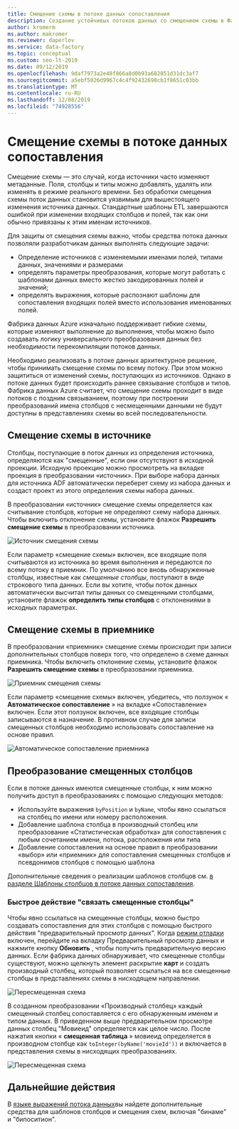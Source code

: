 ```yaml
---
title: Смещение схемы в потоке данных сопоставления
description: Создание устойчивых потоков данных со смещением схемы в Фабрике данных Azure
author: kromerm
ms.author: makromer
ms.reviewer: daperlov
ms.service: data-factory
ms.topic: conceptual
ms.custom: seo-lt-2019
ms.date: 09/12/2019
ms.openlocfilehash: 9daf7973a2e48f866a8d0b93a682851d31dc3af7
ms.sourcegitcommit: a5ebf5026d9967c4c4f92432698cb1f8651c03bb
ms.translationtype: MT
ms.contentlocale: ru-RU
ms.lasthandoff: 12/08/2019
ms.locfileid: "74928556"
---
```

# <a name="schema-drift-in-mapping-data-flow"></a>Смещение схемы в потоке данных сопоставления

Смещение схемы — это случай, когда источники часто изменяют метаданные. Поля, столбцы и типы можно добавлять, удалять или изменять в режиме реального времени. Без обработки смещения схемы поток данных становится уязвимым для вышестоящего изменения источника данных. Стандартные шаблоны ETL завершаются ошибкой при изменении входящих столбцов и полей, так как они обычно привязаны к этим именам источников.

Для защиты от смещения схемы важно, чтобы средства потока данных позволяли разработчикам данных выполнять следующие задачи:

* Определение источников с изменяемыми именами полей, типами данных, значениями и размерами
* определять параметры преобразования, которые могут работать с шаблонами данных вместо жестко закодированных полей и значений;
* определять выражения, которые распознают шаблоны для сопоставления входящих полей вместо использования именованных полей.

Фабрика данных Azure изначально поддерживает гибкие схемы, которые изменяют выполнение до выполнения, чтобы можно было создавать логику универсального преобразования данных без необходимости перекомпиляции потоков данных.

Необходимо реализовать в потоке данных архитектурное решение, чтобы принимать смещение схемы по всему потоку. При этом можно защититься от изменений схемы, поступающих из источников. Однако в потоке данных будет происходить раннее связывание столбцов и типов. Фабрика данных Azure считает, что смещение схемы проходит в виде потоков с поздним связыванием, поэтому при построении преобразований имена столбцов с несмещенными данными не будут доступны в представлениях схемы во всей последовательности.

## <a name="schema-drift-in-source"></a>Смещение схемы в источнике

Столбцы, поступающие в поток данных из определения источника, определяются как "смещенные", если они отсутствуют в исходной проекции. Исходную проекцию можно просмотреть на вкладке проекция в преобразовании «источник». При выборе набора данных для источника ADF автоматически переберет схему из набора данных и создаст проект из этого определения схемы набора данных.

В преобразовании «источник» смещение схемы определяется как считывание столбцов, которые не определяют схему набора данных. Чтобы включить отклонение схемы, установите флажок **Разрешить смещение схемы** в преобразовании источника.

![Источник смещения схемы](media/data-flow/schemadrift001.png "Источник смещения схемы")

Если параметр «смещение схемы» включен, все входящие поля считываются из источника во время выполнения и передаются по всему потоку в приемник. По умолчанию все вновь обнаруженные столбцы, известные как *смещенные столбцы*, поступают в виде строкового типа данных. Если вы хотите, чтобы поток данных автоматически высчитал типы данных со смещенными столбцами, установите флажок **определить типы столбцов** с отклонениями в исходных параметрах.

## <a name="schema-drift-in-sink"></a>Смещение схемы в приемнике

В преобразовании «приемник» смещение схемы происходит при записи дополнительных столбцов поверх того, что определено в схеме данных приемника. Чтобы включить отклонение схемы, установите флажок **Разрешить смещение схемы** в преобразовании приемника.

![Приемник смещения схемы](media/data-flow/schemadrift002.png "Приемник смещения схемы")

Если параметр «смещение схемы» включен, убедитесь, что ползунок « **Автоматическое сопоставление** » на вкладке «Сопоставление» включен. Если этот ползунок включен, все входящие столбцы записываются в назначение. В противном случае для записи смещенных столбцов необходимо использовать сопоставление на основе правил.

![Автоматическое сопоставление приемника](media/data-flow/automap.png "Автоматическое сопоставление приемника")

## <a name="transforming-drifted-columns"></a>Преобразование смещенных столбцов

Если в потоке данных имеются смещенные столбцы, к ним можно получить доступ в преобразованиях с помощью следующих методов:

* Используйте выражения `byPosition` и `byName`, чтобы явно ссылаться на столбец по имени или номеру расположения.
* Добавление шаблона столбца в производный столбец или преобразование «Статистическая обработка» для сопоставления с любым сочетанием имени, потока, расположения или типа
* Добавление сопоставления на основе правил в преобразовании «выбор» или «приемник» для сопоставления смещенных столбцов и псевдонимов столбцов с помощью шаблона

Дополнительные сведения о реализации шаблонов столбцов см. [в разделе Шаблоны столбцов в потоке данных сопоставления](concepts-data-flow-column-pattern.md).

### <a name="map-drifted-columns-quick-action"></a>Быстрое действие "связать смещенные столбцы"

Чтобы явно ссылаться на смещенные столбцы, можно быстро создавать сопоставления для этих столбцов с помощью быстрого действия "предварительный просмотр данных". Когда [режим отладки](concepts-data-flow-debug-mode.md) включен, перейдите на вкладку Предварительный просмотр данных и нажмите кнопку **Обновить** , чтобы получить предварительную версию данных. Если фабрика данных обнаруживает, что смещенные столбцы существуют, можно щелкнуть элемент раскрытие **карт** и создать производный столбец, который позволяет ссылаться на все смещенные столбцы в представлениях схемы в нисходящем направлении.

![Пересмещенная схема](media/data-flow/mapdrifted1.png "Пересмещенная схема")

В созданном преобразовании «Производный столбец» каждый смещенный столбец сопоставляется с его обнаруженным именем и типом данных. В приведенном выше предварительном просмотре данных столбец "Мовиеид" определяется как целое число. После нажатия кнопки « **смещенная таблица** » мовиеид определяется в производном столбце как `toInteger(byName('movieId'))` и включается в представления схемы в нисходящих преобразованиях.

![Пересмещенная схема](media/data-flow/mapdrifted2.png "Пересмещенная схема")

## <a name="next-steps"></a>Дальнейшие действия
В [языке выражений потока данных](data-flow-expression-functions.md)вы найдете дополнительные средства для шаблонов столбцов и смещения схем, включая "бинаме" и "бипоситион".
